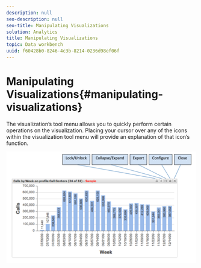```yaml
---
description: null
seo-description: null
seo-title: Manipulating Visualizations
solution: Analytics
title: Manipulating Visualizations
topic: Data workbench
uuid: f60428b0-8246-4c3b-8214-0236d98ef06f
---
```


# Manipulating Visualizations{#manipulating-visualizations}

The visualization’s tool menu allows you to quickly perform certain operations on the visualization. Placing your cursor over any of the icons within the visualization tool menu will provide an explanation of that icon’s function.

![](assets/manipulate_visual.png)

